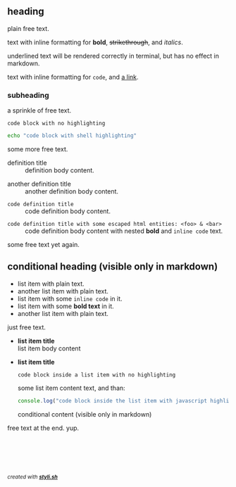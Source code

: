 
## heading

plain free text.

text with inline formatting for **bold**, ~~strikethrough~~, and _italics_.

underlined text will be rendered correctly in terminal, but has no effect in markdown.

text with inline formatting for `code`, and [a link](https://github.com/eliranmal/styli.sh).

### subheading

a sprinkle of free text.

```
code block with no highlighting
```

```sh
echo "code block with shell highlighting"
```

some more free text.

<dl>
	<dt>definition title</dt>
	<dd>definition body content.<br/></dd>
</dl>
<dl>
	<dt>another definition title</dt>
	<dd>another definition body content.<br/></dd>
</dl>

<dl>
	<dt><code>code definition title</code></dt>
	<dd>code definition body content.<br/></dd>
</dl>
<dl>
	<dt><code>code definition title with some escaped html entities: &lt;foo&gt; &amp; &lt;bar&gt;</code></dt>
	<dd>code definition body content with nested <strong>bold</strong> and <code>inline code</code> text.<br/></dd>
</dl>

some free text yet again.

## conditional heading (visible only in markdown)

- list item with plain text.
- another list item with plain text.
- list item with some `inline code` in it.
- list item with some **bold text** in it.
- another list item with plain text.

just free text.

- **list item title**  
  list item body content

- **list item title**  
  ```
  code block inside a list item with no highlighting
  ```
  
  some list item content text, and than:
  
  ```js
  console.log("code block inside the list item with javascript highlighting")
  ```
  
  
  conditional content (visible only in markdown)
  

free text at the end. yup.



<br/><br/>
---
<sup><i>created with <b><a href="https://github.com/eliranmal/styli.sh">styli.sh</a></b></i></sup>
